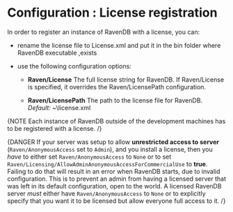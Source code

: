 # Configuration : License registration

In order to register an instance of RavenDB with a license, you can: 

- rename the license file to License.xml and put it in the bin folder where RavenDB executable ,exists
- use the following configuration options:

	*	 **Raven/License**
	The full license string for RavenDB. If Raven/License is specified, it overrides the Raven/LicensePath configuration.

	*	 **Raven/LicensePath**
	The path to the license file for RavenDB.   
	_Default:_ ~\license.xml

{NOTE Each instance of RavenDB outside of the development machines has to be registered with a license. /}

{DANGER If your server was setup to  allow **unrestricted access to server** (`Raven/AnonymousAccess` set to `Admin`), and you install a license, then you *have* to either set `Raven/AnonymousAccess` to `None` or to set `Raven/Licensing/AllowAdminAnonymousAccessForCommercialUse` to **true**. Failing to do that will result in an error when RavenDB starts, due to invalid configuration. This is to prevent an admin from having a licensed server that was left in its default configuration, open to the world. A licensed RavenDB server *must* either have `Raven/AnonymousAccess` to `None`  or to explicitly specify that you want it to be licensed but allow everyone full access to it.  /}
